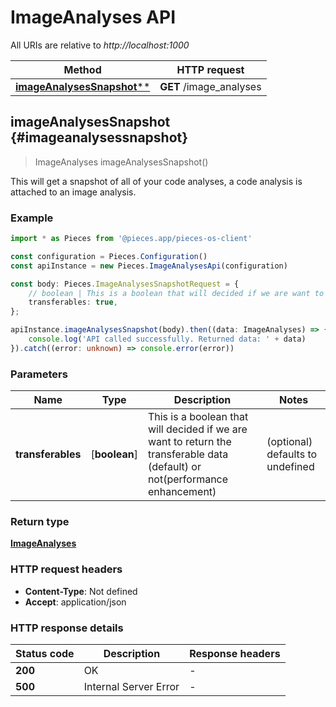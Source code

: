 # ImageAnalyses API

All URIs are relative to *http://localhost:1000*

Method | HTTP request
------------- | -------------
[**imageAnalysesSnapshot****](ImageAnalysesApi#imageanalysessnapshot) | **GET** /image_analyses


## **imageAnalysesSnapshot** {#imageanalysessnapshot}
> ImageAnalyses imageAnalysesSnapshot()

This will get a snapshot of all of your code analyses, a code analysis is attached to an image analysis.

### Example

```typescript
import * as Pieces from '@pieces.app/pieces-os-client'

const configuration = Pieces.Configuration()
const apiInstance = new Pieces.ImageAnalysesApi(configuration)

const body: Pieces.ImageAnalysesSnapshotRequest = {
    // boolean | This is a boolean that will decided if we are want to return the transferable data (default) or not(performance enhancement) (optional)
    transferables: true,
};

apiInstance.imageAnalysesSnapshot(body).then((data: ImageAnalyses) => {
    console.log('API called successfully. Returned data: ' + data)
}).catch((error: unknown) => console.error(error))
```

### Parameters

Name | Type | Description  | Notes
------------- | ------------- | ------------- | -------------
 **transferables** | [**boolean**] | This is a boolean that will decided if we are want to return the transferable data (default) or not(performance enhancement) | (optional) defaults to undefined


### Return type

[**ImageAnalyses**](../models/ImageAnalyses)

### HTTP request headers

- **Content-Type**: Not defined
- **Accept**: application/json


### HTTP response details
| Status code | Description | Response headers
|-------------|-------------|------------------
**200** | OK |  -  |
**500** | Internal Server Error |  -  |


